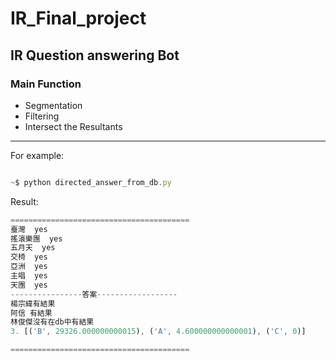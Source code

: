 IR_Final_project
=====================
IR Question answering Bot
---------------------------------------
### Main Function

* Segmentation 
* Filtering 
* Intersect the Resultants 

------------------------
For example:
```js

~$ python directed_answer_from_db.py
```
Result:
```js
========================================
臺灣  yes
搖滾樂團  yes
五月天  yes
交椅  yes
亞洲  yes
主唱  yes
天團  yes
----------------答案------------------
楊宗緯有結果
阿信 有結果
林俊傑沒有在db中有結果
3. [('B', 29326.000000000015), ('A', 4.600000000000001), ('C', 0)]

========================================

```